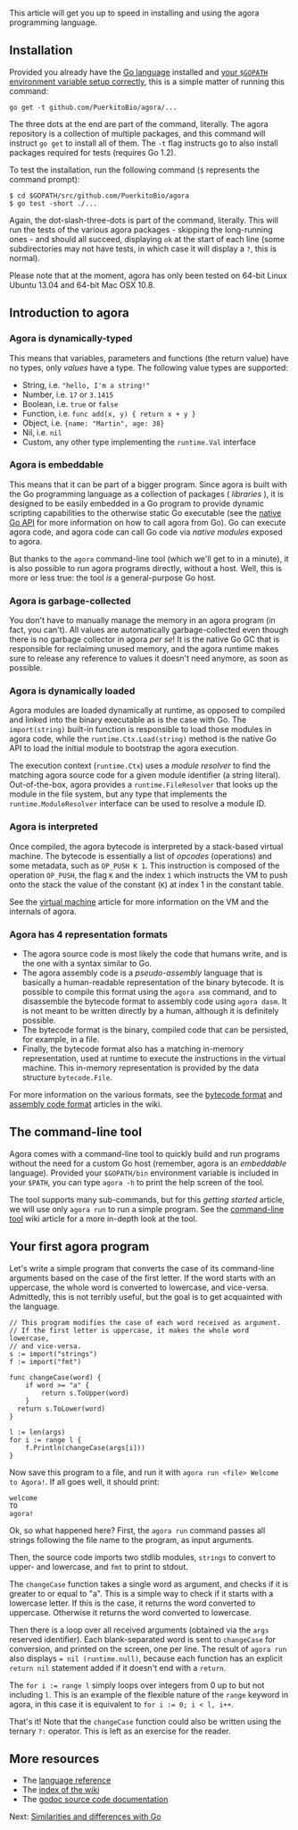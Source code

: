 This article will get you up to speed in installing and using the agora programming language.

## Installation

Provided you already have the [Go language][go] installed and [your `$GOPATH` environment variable setup correctly][gopath], this is a simple matter of running this command:

`go get -t github.com/PuerkitoBio/agora/...`

The three dots at the end are part of the command, literally. The agora repository is a collection of multiple packages, and this command will instruct `go get` to install all of them. The `-t` flag instructs go to also install packages required for tests (requires Go 1.2).

To test the installation, run the following command (`$` represents the command prompt):

```
$ cd $GOPATH/src/github.com/PuerkitoBio/agora
$ go test -short ./...
```

Again, the dot-slash-three-dots is part of the command, literally. This will run the tests of the various agora packages - skipping the long-running ones - and should all succeed, displaying `ok` at the start of each line (some subdirectories may not have tests, in which case it will display a `?`, this is normal).

Please note that at the moment, agora has only been tested on 64-bit Linux Ubuntu 13.04 and 64-bit Mac OSX 10.8.

## Introduction to agora

### Agora is dynamically-typed

This means that variables, parameters and functions (the return value) have no types, only *values* have a type. The following value types are supported:

* String, i.e. `"hello, I'm a string!"`
* Number, i.e. `17` or `3.1415`
* Boolean, i.e. `true` or `false`
* Function, i.e. `func add(x, y) { return x + y }`
* Object, i.e. `{name: "Martin", age: 38}`
* Nil, i.e. `nil`
* Custom, any other type implementing the `runtime.Val` interface

### Agora is embeddable

This means that it can be part of a bigger program. Since agora is built with the Go programming language as a collection of packages ( *libraries* ), it is designed to be easily embedded in a Go program to provide dynamic scripting capabilities to the otherwise static Go executable (see the [native Go API][native] for more information on how to call agora from Go). Go can execute agora code, and agora code can call Go code via *native modules* exposed to agora.

But thanks to the `agora` command-line tool (which we'll get to in a minute), it is also possible to run agora programs directly, without a host. Well, this is more or less true: the tool *is* a general-purpose Go host.

### Agora is garbage-collected

You don't have to manually manage the memory in an agora program (in fact, you can't). All values are automatically garbage-collected even though there is no garbage collector in agora *per se*! It is the native Go GC that is responsible for reclaiming unused memory, and the agora runtime makes sure to release any reference to values it doesn't need anymore, as soon as possible.

### Agora is dynamically loaded

Agora modules are loaded dynamically at runtime, as opposed to compiled and linked into the binary executable as is the case with Go. The `import(string)` built-in function is responsible to load those modules in agora code, while the `runtime.Ctx.Load(string)` method is the native Go API to load the initial module to bootstrap the agora execution.

The execution context (`runtime.Ctx`) uses a *module resolver* to find the matching agora source code for a given module identifier (a string literal). Out-of-the-box, agora provides a `runtime.FileResolver` that looks up the module in the file system, but any type that implements the `runtime.ModuleResolver` interface can be used to resolve a module ID.

### Agora is interpreted

Once compiled, the agora bytecode is interpreted by a stack-based virtual machine. The bytecode is essentially a list of *opcodes* (operations) and some metadata, such as `OP_PUSH K 1`. This instruction is composed of the operation `OP_PUSH`, the flag `K` and the index `1` which instructs the VM to push onto the stack the value of the constant (`K`) at index 1 in the constant table.

See the [virtual machine][vm] article for more information on the VM and the internals of agora.

### Agora has 4 representation formats

* The agora source code is most likely the code that humans write, and is the one with a syntax similar to Go.
* The agora assembly code is a *pseudo-assembly* language that is basically a human-readable representation of the binary bytecode. It is possible to compile this format using the `agora asm` command, and to disassemble the bytecode format to assembly code using `agora dasm`. It is not meant to be written directly by a human, although it is definitely possible.
* The bytecode format is the binary, compiled code that can be persisted, for example, in a file.
* Finally, the bytecode format also has a matching in-memory representation, used at runtime to execute the instructions in the virtual machine. This in-memory representation is provided by the data structure `bytecode.File`.

For more information on the various formats, see the [bytecode format][bytecode] and [assembly code format][assembly] articles in the wiki.

## The command-line tool

Agora comes with a command-line tool to quickly build and run programs without the need for a custom Go host (remember, agora is an *embeddable* language). Provided your `$GOPATH/bin` environment variable is included in your `$PATH`, you can type `agora -h` to print the help screen of the tool.

The tool supports many sub-commands, but for this *getting started* article, we will use only `agora run` to run a simple program. See the [command-line tool][cli] wiki article for a more in-depth look at the tool.

## Your first agora program

Let's write a simple program that converts the case of its command-line arguments based on the case of the first letter. If the word starts with an uppercase, the whole word is converted to lowercase, and vice-versa. Admittedly, this is not terribly useful, but the goal is to get acquainted with the language.

```
// This program modifies the case of each word received as argument.
// If the first letter is uppercase, it makes the whole word lowercase,
// and vice-versa.
s := import("strings")
f := import("fmt")

func changeCase(word) {
	if word >= "a" {
		return s.ToUpper(word)
	}
  return s.ToLower(word)
}

l := len(args)
for i := range l {
	f.Println(changeCase(args[i]))
}
```

Now save this program to a file, and run it with `agora run <file> Welcome to Agora!`. If all goes well, it should print:

```
welcome
TO
agora!
```

Ok, so what happened here? First, the `agora run` command passes all strings following the file name to the program, as input arguments.

Then, the source code imports two stdlib modules, `strings` to convert to upper- and lowercase, and `fmt` to print to stdout.

The `changeCase` function takes a single word as argument, and checks if it is greater to or equal to "a". This is a simple way to check if it starts with a lowercase letter. If this is the case, it returns the word converted to uppercase. Otherwise it returns the word converted to lowercase.

Then there is a loop over all received arguments (obtained via the `args` reserved identifier). Each blank-separated word is sent to `changeCase` for conversion, and printed on the screen, one per line. The result of `agora run` also displays `= nil (runtime.null)`, because each function has an explicit `return nil` statement added if it doesn't end with a `return`.

The `for i := range l` simply loops over integers from 0 up to but not including `l`. This is an example of the flexible nature of the `range` keyword in agora, in this case it is equivalent to `for i := 0; i < l, i++`.

That's it! Note that the `changeCase` function could also be written using the ternary `?:` operator. This is left as an exercise for the reader.

## More resources

* The [language reference][ref]
* The [index of the wiki][wiki]
* The [godoc source code documentation][godoc]

Next: [Similarities and differences with Go][next]

[go]: http://golang.org/doc/install
[gopath]: http://golang.org/doc/code.html#GOPATH
[native]: https://github.com/PuerkitoBio/agora/wiki/Native-Go-API
[vm]: https://github.com/PuerkitoBio/agora/wiki/Virtual-machine
[godoc]: http://godoc.org/github.com/PuerkitoBio/agora
[ref]: https://github.com/PuerkitoBio/agora/wiki/Language-reference
[wiki]: https://github.com/PuerkitoBio/agora/wiki
[bytecode]: https://github.com/PuerkitoBio/agora/wiki/Bytecode-format
[assembly]: https://github.com/PuerkitoBio/agora/wiki/Assembly-code-format
[next]: https://github.com/PuerkitoBio/agora/wiki/Similarities-and-differences-with-Go
[cli]: https://github.com/PuerkitoBio/agora/wiki/Command-line-tool


